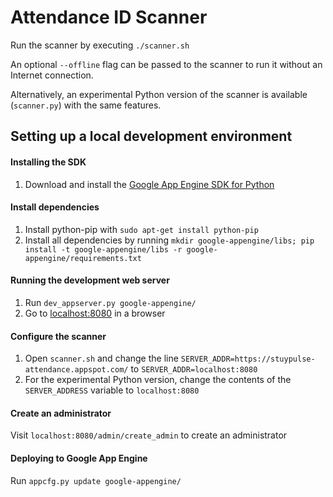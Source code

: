 # Attendance ID Scanner

Run the scanner by executing `./scanner.sh`

An optional `--offline` flag can be passed to the scanner to run it without an Internet connection.

Alternatively, an experimental Python version of the scanner is available (`scanner.py`) with the same features.

## Setting up a local development environment
#### Installing the SDK
1) Download and install the [Google App Engine SDK for Python](https://cloud.google.com/appengine/docs/standard/python/download)
#### Install dependencies
1) Install python-pip with `sudo apt-get install python-pip`
2) Install all dependencies by running `mkdir google-appengine/libs; pip install -t google-appengine/libs -r google-appengine/requirements.txt`
#### Running the development web server
1) Run `dev_appserver.py google-appengine/`
2) Go to [localhost:8080](http://localhost:8080) in a browser
#### Configure the scanner
1) Open `scanner.sh` and change the line `SERVER_ADDR=https://stuypulse-attendance.appspot.com/` to `SERVER_ADDR=localhost:8080`
2) For the experimental Python version, change the contents of the `SERVER_ADDRESS` variable to `localhost:8080`
#### Create an administrator
Visit `localhost:8080/admin/create_admin` to create an administrator
#### Deploying to Google App Engine
Run `appcfg.py update google-appengine/`
